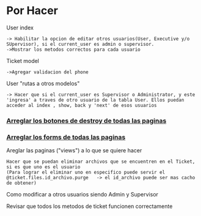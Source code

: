 # Por Hacer


User index 

    -> Habilitar la opcion de editar otros usuarios(User, Executive y/o SUpervisor), si el current_user es admin o supervisor.
    ->Mostrar los metodos correctos para cada usuario

Ticket model

    ->Agregar validacion del phone

User "rutas a otros modelos"

    -> Hacer que si el current_user es Supervisor o Administrator, y este 'ingresa' a traves de otro usuario de la tabla User. Ellos puedan acceder al index , show, back y 'next' de esos usuarios


### <ins>Arreglar los botones de destroy de todas las paginas</ins>



### <ins>Arreglar los forms de todas las paginas</ins>

Areglar las paginas ("views") a lo que se quiere hacer

    Hacer que se puedan eliminar archivos que se encuentren en el Ticket, si es que uno es el usuario
    (Para lograr el eliminar uno en especifico puede servir el @ticket.files.id_archivo.purge   -> el id_archivo puede ser mas cacho de obtener)


Como modificar a otros usuarios siendo Admin y Supervisor

Revisar que todos los metodos de ticket funcionen correctamente